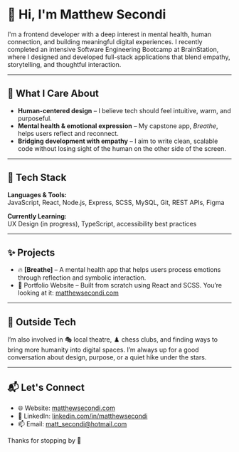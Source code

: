 # 👋 Hi, I'm Matthew Secondi

I'm a frontend developer with a deep interest in mental health, human connection, and building meaningful digital experiences. I recently completed an intensive Software Engineering Bootcamp at BrainStation, where I designed and developed full-stack applications that blend empathy, storytelling, and thoughtful interaction.

---

## 🧠 What I Care About

- **Human-centered design** – I believe tech should feel intuitive, warm, and purposeful.
- **Mental health & emotional expression** – My capstone app, *Breathe*, helps users reflect and reconnect.
- **Bridging development with empathy** – I aim to write clean, scalable code without losing sight of the human on the other side of the screen.

---

## 🔧 Tech Stack

**Languages & Tools:**  
JavaScript, React, Node.js, Express, SCSS, MySQL, Git, REST APIs, Figma

**Currently Learning:**  
UX Design (in progress), TypeScript, accessibility best practices

---

## ✨ Projects

- 🔥 **[Breathe]** – A mental health app that helps users process emotions through reflection and symbolic interaction.
- 🎨 Portfolio Website – Built from scratch using React and SCSS. You’re looking at it: [matthewsecondi.com](https://www.matthewsecondi.com)

---

## 🌱 Outside Tech

I’m also involved in 🎭 local theatre, ♟️ chess clubs, and finding ways to bring more humanity into digital spaces. I’m always up for a good conversation about design, purpose, or a quiet hike under the stars.

---

## 📬 Let's Connect

- 🌐 Website: [matthewsecondi.com](https://www.matthewsecondi.com)
- 💼 LinkedIn: [linkedin.com/in/matthewsecondi](https://www.linkedin.com/in/matthewsecondi/)
- 📫 Email: matt_secondi@hotmail.com

Thanks for stopping by 👣
